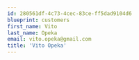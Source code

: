 ```yaml
---
id: 280561df-4c73-4cec-83ce-ff5dad9104d6
blueprint: customers
first_name: Vito
last_name: Opeka
email: vito.opeka@gmail.com
title: 'Vito Opeka'
---
```

